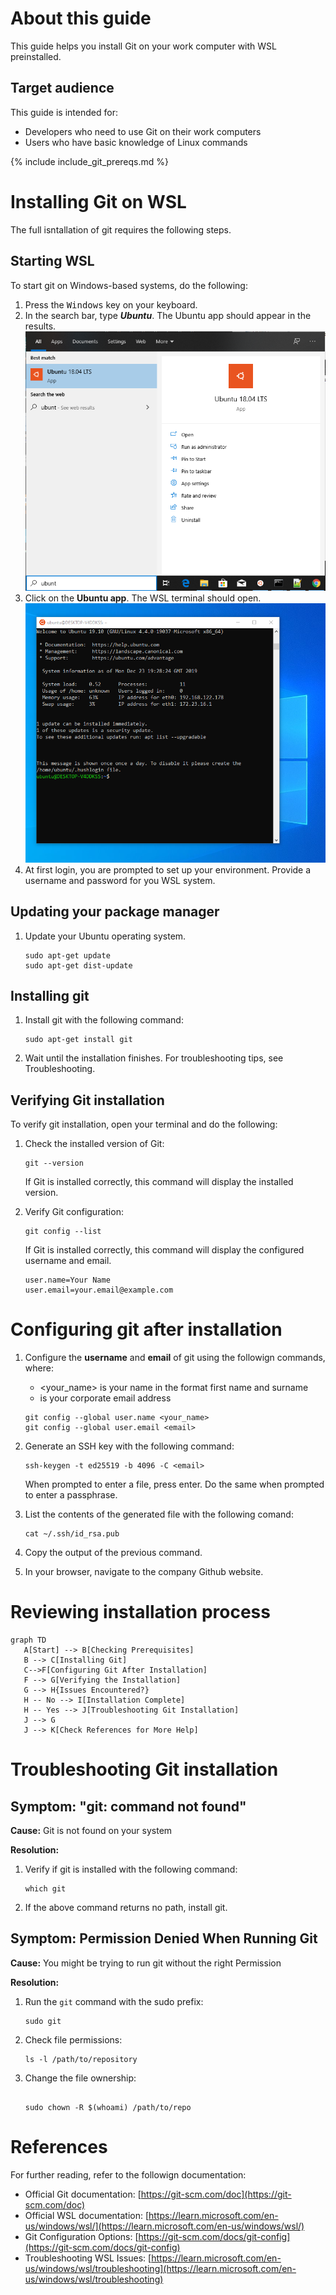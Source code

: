 # About this guide

This guide helps you install Git on your work computer with WSL preinstalled.

## Target audience

This guide is intended for:

- Developers who need to use Git on their work computers
- Users who have basic knowledge of Linux commands

{% include include_git_prereqs.md %}

# Installing Git on WSL

The full isntallation of git requires the following steps.

## Starting WSL

To start git on Windows-based systems, do the following:

1. Press the <kbd>Windows</kbd> key on your keyboard.
1. In the search bar, type **_Ubuntu_**. The Ubuntu app should appear in the results.
   ![](/assets/images/start-menu-ubuntu_wsl.png)
1. Click on the **Ubuntu app**. The WSL terminal should open.
   ![](/assets/images/wsl-show-motd.png)
1. At first login, you are prompted to set up your environment. Provide a username and password for you WSL system.

## Updating your package manager

1. Update your Ubuntu operating system.

   ```console
   sudo apt-get update
   sudo apt-get dist-update

   ```

## Installing git

1. Install git with the following command:
   ```console
   sudo apt-get install git
   ```
1. Wait until the installation finishes. For troubleshooting tips, see Troubleshooting.

## Verifying Git installation

To verify git installation, open your terminal and do the following:

1. Check the installed version of Git:

   ```console
   git --version
   ```

   If Git is installed correctly, this command will display the installed version.

1. Verify Git configuration:

   ```console
   git config --list
   ```

   If Git is installed correctly, this command will display the configured username and email.

   ```console
   user.name=Your Name
   user.email=your.email@example.com
   ```

# Configuring git after installation

1. Configure the **username** and **email** of git using the followign commands, where:

   - <your_name> is your name in the format first name and surname
   - <email> is your corporate email address

   ```console
   git config --global user.name <your_name>
   git config --global user.email <email>
   ```

1. Generate an SSH key with the following command:
   ```console
   ssh-keygen -t ed25519 -b 4096 -C <email>
   ```
   When prompted to enter a file, press enter. Do the same when prompted to enter a passphrase.
1. List the contents of the generated file with the following comand:
   ```console
   cat ~/.ssh/id_rsa.pub
   ```
1. Copy the output of the previous command.
1. In your browser, navigate to the company Github website.

# Reviewing installation process

```mermaid
graph TD
   A[Start] --> B[Checking Prerequisites]
   B --> C[Installing Git]
   C-->F[Configuring Git After Installation]
   F --> G[Verifying the Installation]
   G --> H{Issues Encountered?}
   H -- No --> I[Installation Complete]
   H -- Yes --> J[Troubleshooting Git Installation]
   J --> G
   J --> K[Check References for More Help]
```

# Troubleshooting Git installation

## Symptom: "git: command not found"

**Cause:** Git is not found on your system

**Resolution:**

1. Verify if git is installed with the following command:

   ```console
   which git
   ```

1. If the above command returns no path, install git.

## Symptom: Permission Denied When Running Git

**Cause:** You might be trying to run git without the right Permission

**Resolution:**

1. Run the `git` command with the sudo prefix:
   ```console
   sudo git
   ```
1. Check file permissions:

   ```console
   ls -l /path/to/repository
   ```

1. Change the file ownership:

   ```console

   sudo chown -R $(whoami) /path/to/repo

   ```

# References

For further reading, refer to the followign documentation:

- Official Git documentation: [https://git-scm.com/doc](https://git-scm.com/doc)
- Official WSL documentation: [https://learn.microsoft.com/en-us/windows/wsl/](https://learn.microsoft.com/en-us/windows/wsl/)
- Git Configuration Options: [https://git-scm.com/docs/git-config](https://git-scm.com/docs/git-config)
- Troubleshooting WSL Issues: [https://learn.microsoft.com/en-us/windows/wsl/troubleshooting](https://learn.microsoft.com/en-us/windows/wsl/troubleshooting)
